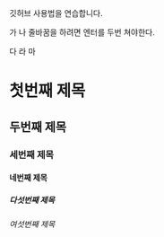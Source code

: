 깃허브 사용법을 연습합니다.

가
나
줄바꿈을 하려면 엔터를 두번 쳐야한다.

다
라
마

# 첫번째 제목
## 두번째 제목
### 세번째 제목
#### 네번째 제목
##### 다섯번째 제목
###### 여섯번째 제목
